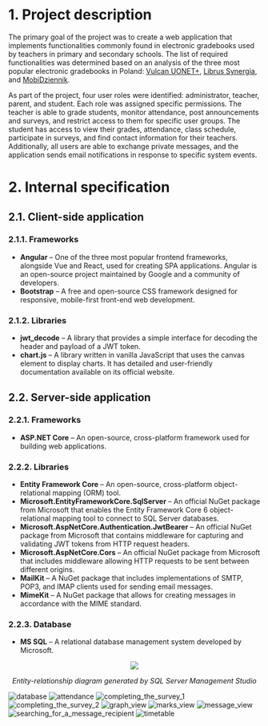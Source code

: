 # 1. Project description
The primary goal of the project was to create a web application that implements functionalities commonly found in electronic gradebooks used by teachers in primary and secondary schools. The list of required functionalities was determined based on an analysis of the three most popular electronic gradebooks in Poland: [Vulcan UONET+](https://uonetplus.vulcan.net.pl/), [Librus Synergia](https://portal.librus.pl/rodzina/synergia/loguj), and [MobiDziennik](https://mobidziennik.pl/logowanie).

As part of the project, four user roles were identified: administrator, teacher, parent, and student. Each role was assigned specific permissions. The teacher is able to grade students, monitor attendance, post announcements and surveys, and restrict access to them for specific user groups. The student has access to view their grades, attendance, class schedule, participate in surveys, and find contact information for their teachers. Additionally, all users are able to exchange private messages, and the application sends email notifications in response to specific system events.

# 2. Internal specification

## 2.1. Client-side application

### 2.1.1. Frameworks
- **Angular** – One of the three most popular frontend frameworks, alongside Vue and React, used for creating SPA applications. Angular is an open-source project maintained by Google and a community of developers.
- **Bootstrap** – A free and open-source CSS framework designed for responsive, mobile-first front-end web development.

### 2.1.2. Libraries
- **jwt_decode** – A library that provides a simple interface for decoding the header and payload of a JWT token.
- **chart.js** – A library written in vanilla JavaScript that uses the canvas element to display charts. It has detailed and user-friendly documentation available on its official website.

## 2.2. Server-side application

### 2.2.1. Frameworks
- **ASP.NET Core** – An open-source, cross-platform framework used for building web applications.

### 2.2.2. Libraries
- **Entity Framework Core** – An open-source, cross-platform object-relational mapping (ORM) tool.
- **Microsoft.EntityFrameworkCore.SqlServer** – An official NuGet package from Microsoft that enables the Entity Framework Core 6 object-relational mapping tool to connect to SQL Server databases.
- **Microsoft.AspNetCore.Authentication.JwtBearer** – An official NuGet package from Microsoft that contains middleware for capturing and validating JWT tokens from HTTP request headers.
- **Microsoft.AspNetCore.Cors** – An official NuGet package from Microsoft that includes middleware allowing HTTP requests to be sent between different origins.
- **MailKit** – A NuGet package that includes implementations of SMTP, POP3, and IMAP clients used for sending email messages.
- **MimeKit** – A NuGet package that allows for creating messages in accordance with the MIME standard.

### 2.2.3. Database
- **MS SQL** – A relational database management system developed by Microsoft.

<div align="center">
  <img src="https://github.com/user-attachments/assets/9f6bf502-25ee-4d53-8838-01a075015855">
  <p><em>Entity-relationship diagram generated by SQL Server Management Studio</em></p>
</div>

![database](https://github.com/user-attachments/assets/9f6bf502-25ee-4d53-8838-01a075015855)
![attendance](https://github.com/user-attachments/assets/6f905cdd-3f26-49a2-aa5d-f3134b1d70db)
![completing_the_survey_1](https://github.com/user-attachments/assets/2ad1635b-45de-4cf0-a8f0-5fb1552a4863)
![completing_the_survey_2](https://github.com/user-attachments/assets/e6b9f389-33dd-4e64-9a43-a9fa2d55ce54)
![graph_view](https://github.com/user-attachments/assets/384e3154-fc3a-47bc-aa7e-c7577a384a24)
![marks_view](https://github.com/user-attachments/assets/b60db239-94d6-49d0-91db-fb3cc8c38ea6)
![message_view](https://github.com/user-attachments/assets/3aa1d961-a00d-47d5-a015-877cc205e567)
![searching_for_a_message_recipient](https://github.com/user-attachments/assets/4f1f174e-4a7a-48fa-9920-4211e0b33d3d)
![timetable](https://github.com/user-attachments/assets/56709ff6-4ae2-4b30-a8a7-e70e8596b294)
